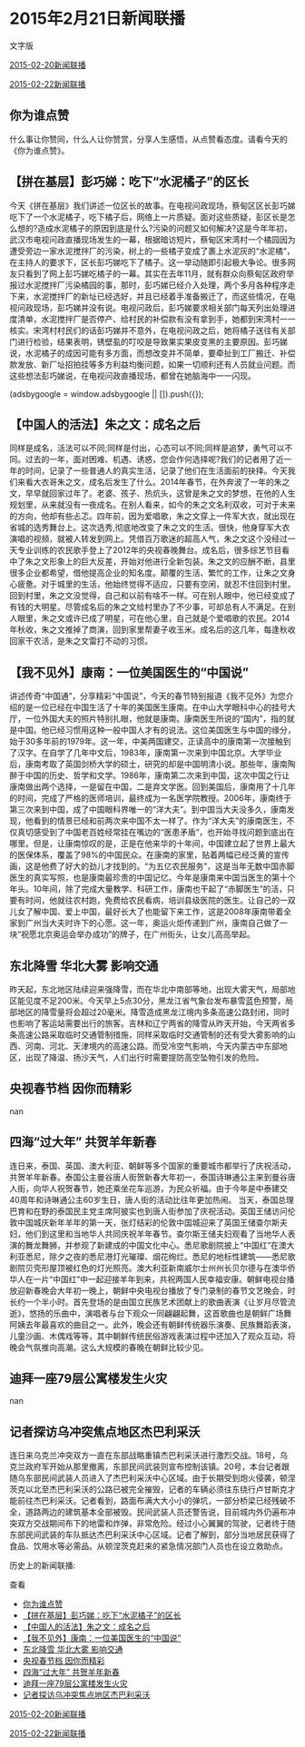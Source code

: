 







# 2015年2月21日新闻联播
 文字版








[2015-02-20新闻联播](/xinwenlianbo/20150220)


[2015-02-22新闻联播](/xinwenlianbo/20150222)





## 你为谁点赞


 什么事让你赞同，什么人让你赞赏，分享人生感悟，从点赞看态度。请看今天的《你为谁点赞》。


## 【拼在基层】彭巧娣：吃下“水泥橘子”的区长


今天《拼在基层》我们讲述一位区长的故事。在电视问政现场，蔡甸区区长彭巧娣吃下了一个水泥橘子，吃下橘子后，网络上一片质疑。面对这些质疑，彭区长是怎么想的?造成水泥橘子的原因到底是什么?污染的问题又如何解决?这是今年年初，武汉市电视问政直播现场发生的一幕，根据暗访短片，蔡甸区宋湾村一个橘园因为遭受旁边一家水泥搅拌厂的污染，树上的一些橘子变成了裹上水泥灰的“水泥橘”，在主持人的要求下，区长彭巧娣吃下了橘子。这一举动随即引起极大争论。很多网友只看到了网上彭巧娣吃橘子的一幕。其实在去年11月，就有群众向蔡甸区政府举报过水泥搅拌厂污染橘园的事，那时，彭巧娣已经介入处理，两个多月各种程序走下来，水泥搅拌厂的新址已经选好，并且已经着手准备搬迁了，而这些情况，在电视问政现场，彭巧娣并没有说。电视问政后，彭巧娣要求相关部门每天列出处理进度清单，水泥搅拌厂是否停产、给村民的补偿款有没有拿到手，她都到宋湾村一一核实。宋湾村村民们的话彭巧娣并不意外，在电视问政之后，她将橘子送往有关部门进行检验，结果表明，锈壁虱的叮咬是导致果实果皮变黑的主要原因。彭巧娣说，水泥橘子的成因可能有多方面，而想改变并不简单，要牵扯到工厂搬迁、补偿款发放、新厂址招拍挂等多方利益均衡问题，如果一切顺利还有人员就业问题。而这些想法彭巧娣说，在电视问政直播现场，都曾在她脑海中一一闪现。





 (adsbygoogle = window.adsbygoogle || []).push({});

 
## 【中国人的活法】朱之文：成名之后


 同样是成名，活法可以不同;同样是付出，心态可以不同;同样是追梦，勇气可以不同。过去的一年，面对困难、机遇、诱惑，您会作何选择呢?我们的记者用了近一年的时间，记录了一些普通人的真实生活，记录了他们在生活面前的抉择。今天我们来看大衣哥朱之文，成名后发生了什么。2014年春节，在外奔波了一年的朱之文，早早就回家过年了。老婆、孩子、热炕头，这曾是朱之文的梦想，在他的人生规划里，从来就没有一夜成名。在别人看来，如今的朱之文名利双收，可对于未来的方向，他却有些忐忑。四年前，因为爱唱歌，朱之文穿上一件军大衣，就出现在省城的选秀舞台上。这次选秀,彻底地改变了朱之文的生活。很快，他身穿军大衣演唱的视频，就被人转发到网上。凭借百万歌迷的超高人气，朱之文这个没经过一天专业训练的农民歌手登上了2012年的央视春晚舞台。成名后，很多综艺节目看中了朱之文形象上的巨大反差，开始对他进行全新包装。朱之文的应酬不断，县里很多企业都希望，借他提高企业的知名度。颠覆的生活、繁忙的工作，让朱之文身心疲惫。对于城里的生活，他始终觉得不适应，只要有空闲，就忍不住回到村里。回到村里，朱之文没觉得，自己和以前有啥不一样。可在别人眼中，他已经变成了有钱的大明星。尽管成名后的朱之文给村里办了不少事，可却总有人不满足。在别人眼里，朱之文或许已成了明星，可在他心里，自己就是个爱唱歌的农民。2014年秋收，朱之文推掉了商演，回到家里帮妻子收玉米。成名后的这几年，每逢秋收回家干农活，是朱之文雷打不动的习惯。


## 【我不见外】康南：一位美国医生的“中国说”


讲述传奇“中国通”，分享精彩“中国说”，今天的春节特别报道《我不见外》为您介绍的是一位已经在中国生活了十年的美国医生康南。在中山大学眼科中心的挂号大厅，一位外国大夫的照片特别扎眼，他就是康南。康南医生所说的“国内”，指的就是中国。他已经习惯用这种一般中国人才有的说法。这位美国医生与中国的缘分，始于30多年前的1979年。这一年，中美两国建交，正读高中的康南第一次接触到了汉字。在自学了几年中文后，1983年，康南第一次来到中国北京。大学毕业后，康南考取了英国剑桥大学的硕士，研究的却是中国明清小说。那些年，康南陶醉于中国的历史、哲学和文学。1986年，康南第二次来到中国，这次中国之行让康南做出两个选择，一是留在中国，二是弃文学医。回到美国后，康南用了十几年的时间，完成了严格的医师培训，最终成为一名医学院教授。2006年，康南终于第三次来到中国，成了中国眼科界唯一的“洋大夫”。到中国当大夫没多久，康南发现，他看到的情景已经和前两次来中国不太一样了。作为“洋大夫”的康南医生，不仅真切感受到了中国老百姓经常挂在嘴边的“医患矛盾”，也开始寻找问题到底出在哪里。但是，让康南惊叹的是，正是在他来华的十年间，中国建立起了世界上最大的医保体系，覆盖了98%的中国民众。在康南的家里，贴着两幅已经泛黄的宣传画，这是他费了好大的劲儿才找到的。“为五亿农民服务”，这是当年无数中国赤脚医生的真实写照，也是康南最珍贵的中国记忆。今年是康南来中国当医生的第十个年头。10年间，除了完成大量教学、科研工作，康南也干起了“赤脚医生”的活，只要有时间，他就往农村跑，免费给农民看病，培训县级医院的医生。让自己的一双儿女了解中国、爱上中国，最好长大了也能留下来工作，这是2008年康南带着全家到广州当大夫时许下的心愿。这一年，奥运火炬传递到广州，康南自己做了一块“祝愿北京奥运会举办成功”的牌子，在广州街头，让女儿高高举起。


## 东北降雪 华北大雾 影响交通


昨天起，东北地区陆续迎来强降雪，而在华北中南部等地，出现大雾天气，局部地区能见度不足200米。今天早上5点30分，黑龙江省气象台发布暴雪蓝色预警，局部地区的降雪量将会超过20毫米。降雪造成黑龙江境内多条高速公路封闭，同时也影响了客运站需要出行的旅客。吉林和辽宁两省的降雪从昨天开始，今天两省多条高速公路采取临时交通管制措施，同样采取临时交通管制的还有受大雾影响的山西、河南、河北、天津境内的高速公路。而受冷空气影响，今天内蒙古中东部地区，出现了降温、扬沙天气，人们出行时需要提防高空坠物引发的危险。


## 央视春节档 因你而精彩


nan


## 四海“过大年” 共贺羊年新春


连日来，泰国、英国、澳大利亚、朝鲜等多个国家的重要城市都举行了庆祝活动，共贺羊年新春。泰国公主曼谷唐人街贺新春大年初一，泰国诗琳通公主来到曼谷唐人街，向华人祝贺春节，她还乘坐花车巡游，为民众祈福。由于今年是中泰建交40周年和诗琳通公主60岁生日，唐人街的活动比往年更加热闹。 当天，泰国总理巴育和在野的泰国民主党主席阿披实也到唐人街参加了庆祝活动。英国王储访问伦敦中国城庆新年羊年的第一天，张灯结彩的伦敦中国城迎来了英国王储查尔斯夫妇，他们到这里和当地华人共同庆祝羊年春节。查尔斯王储夫妇观看了当地华人表演的舞龙舞狮，并参观了新建成的中国文化中心。悉尼歌剧院披上“中国红”在澳大利亚悉尼，除夕之夜的悉尼港灯光璀璨、烟花绚烂。悉尼的地标性建筑——悉尼歌剧院贝壳形屋顶被红色的灯光照亮。澳大利亚新南威尔士州州长贝尔德与在澳华侨华人在一片“中国红”中一起迎接羊年到来，共祝两国人民幸福安康。朝鲜电视台播放迎新春晚会大年初一晚上，朝鲜中央电视台播放了专门录制的春节文艺晚会，时长约一个半小时。首先登场的是由国立民族艺术团献上的歌曲表演《让岁月尽管流逝》，悠扬的乐曲中，演唱者与台下观众一同翩翩起舞，这首歌曲也是朝鲜广场舞阿姨去年最喜欢的曲目之一。此外，晚会还有朝鲜传统器乐演奏、民族舞蹈表演，儿童沙画、木偶戏等等，其中朝鲜传统民俗游戏表演过程中还加入了观众互动，将晚会气氛推向高潮。这么大规模的春晚在朝鲜比较少见。


## 迪拜一座79层公寓楼发生火灾


nan


## 记者探访乌冲突焦点地区杰巴利采沃


连日来乌克兰冲突双方一直在东部战略重镇杰巴利采沃进行激烈交战。18号，乌克兰政府军开始从那里撤离，东部民间武装则宣布控制该镇。20号，本台记者跟随乌东部民间武装人员进入了杰巴利采沃中心区域。由于长期受到炮火侵袭，顿涅茨克以北至杰巴利采沃的公路已被完全摧毁，记者的车辆必须往东绕行卢甘斯克才能前往杰巴利采沃。记者看到，路面布满大大小小的弹坑，一部分桥梁已经残破不全，道路两边的建筑基本全部被毁。民间武装人员还警告说，目前城内外仍遍布冲突双方交战期间布下的地雷和炸弹，非常危险。经过小心翼翼的驾驶，记者终于随东部民间武装的车队抵达杰巴利采沃中心区域。记者了解到，部分当地居民获得了食品、饮用水等必需品。从顿涅茨克赶来的紧急情况部门人员也在设立救助点。






历史上的新闻联播:

 查看
 

* [你为谁点赞](#你为谁点赞)
* [【拼在基层】彭巧娣：吃下“水泥橘子”的区长](#【拼在基层】彭巧娣：吃下“水泥橘子”的区长)
* [【中国人的活法】朱之文：成名之后](#【中国人的活法】朱之文：成名之后)
* [【我不见外】康南：一位美国医生的“中国说”](#【我不见外】康南：一位美国医生的“中国说”)
* [东北降雪 华北大雾 影响交通](#东北降雪-华北大雾-影响交通)
* [央视春节档 因你而精彩](#央视春节档-因你而精彩)
* [四海“过大年” 共贺羊年新春](#四海“过大年”-共贺羊年新春)
* [迪拜一座79层公寓楼发生火灾](#迪拜一座79层公寓楼发生火灾)
* [记者探访乌冲突焦点地区杰巴利采沃](#记者探访乌冲突焦点地区杰巴利采沃)






[2015-02-20新闻联播](/xinwenlianbo/20150220)


[2015-02-22新闻联播](/xinwenlianbo/20150222)



